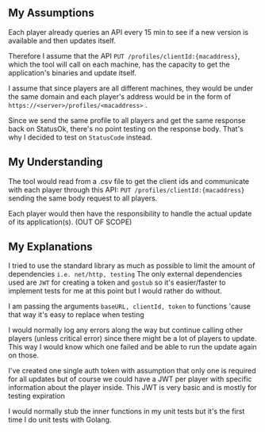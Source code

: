 ## My Assumptions

Each player already queries an API every 15 min to see if a new version is available and then updates itself.

Therefore I assume that the API `PUT /profiles/clientId:{macaddress}`, which the tool will call on each machine, has the capacity to get the application's binaries and update itself.

 I assume that since players are all different machines, they would be under the same domain and each player's address would be in the form of ` https://<server>/profiles/<macaddress>` .

Since we send the same profile to all players and get the same response back on StatusOk, there's no point testing on the response body.
That's why I decided to test on `StatusCode` instead.

## My Understanding

The tool would read from a .csv file to get the client ids and communicate with each player through this API: `PUT /profiles/clientId:{macaddress}` sending the same body request to all players.

Each player would then have the responsibility to handle the actual update of its application(s). (OUT OF SCOPE)

## My Explanations

I tried to use the standard library as much as possible to limit the amount of dependencies `i.e. net/http, testing`
The only external dependencies used are `JWT` for creating a token and `gostub` so it's easier/faster to implement tests for me at this point but I would rather do without.

I am passing the arguments `baseURL, clientId, token` to functions 'cause that way it's easy to replace when testing

I would normally log any errors along the way but continue calling other players (unless critical error) since there might be a lot of players to update. This way I would know which one failed and be able to run the update again on those.

I've created one single auth token with assumption that only one is required for all updates but of course we could have a JWT per player with specific information about the player inside.
This JWT is very basic and is mostly for testing expiration

I would normally stub the inner functions in my unit tests but it's the first time I do unit tests with Golang.